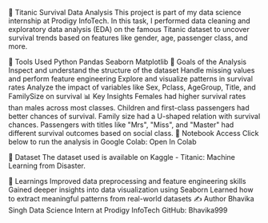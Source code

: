 🚢 Titanic Survival Data Analysis
This project is part of my data science internship at Prodigy InfoTech.
In this task, I performed data cleaning and exploratory data analysis (EDA) on the famous Titanic dataset to uncover survival trends based on features like gender, age, passenger class, and more.

🔧 Tools Used
Python
Pandas
Seaborn
Matplotlib
🎯 Goals of the Analysis
Inspect and understand the structure of the dataset
Handle missing values and perform feature engineering
Explore and visualize patterns in survival rates
Analyze the impact of variables like Sex, Pclass, AgeGroup, Title, and FamilySize on survival
📊 Key Insights
Females had higher survival rates than males across most classes.
Children and first-class passengers had better chances of survival.
Family size had a U-shaped relation with survival chances.
Passengers with titles like "Mrs", "Miss", and "Master" had different survival outcomes based on social class.
📎 Notebook Access
Click below to run the analysis in Google Colab:
Open In Colab

📁 Dataset
The dataset used is available on Kaggle - Titanic: Machine Learning from Disaster.

🧠 Learnings
Improved data preprocessing and feature engineering skills
Gained deeper insights into data visualization using Seaborn
Learned how to extract meaningful patterns from real-world datasets
✍️ Author
Bhavika Singh
Data Science Intern at Prodigy InfoTech
GitHub: Bhavika999


